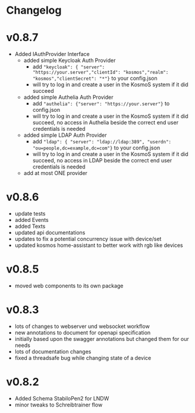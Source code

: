 # Changelog
# v0.8.7
* Added IAuthProvider Interface 
  * added simple Keycloak Auth Provider
    * add `"keycloak": { "server": "https://your.server","clientId": "kosmos","realm": "kosmos","clientSecret": "*"}` to your config.json
    * will try to log in and create a user in the KosmoS system if it did succeed
  * added simple Authelia Auth Provider
    * add `"authelia": {"server": "https://your.server"}` to config.json 
    * will try to log in and create a user in the KosmoS system if it did succeed, no access in Authelia beside the correct end user credentials is needed
  * added simple LDAP Auth Provider
    * add `"ldap": { "server": "ldap://ldap:389", "userdn": "ou=people,dc=example,dc=com"}` to your config.json
    * will try to log in and create a user in the KosmoS system if it did succeed, no access in LDAP beside the correct end user credentials is needed
  * add at most ONE provider
# v0.8.6
* update tests
* added Events
* added Texts
* updated api documentations
* updates to fix a potential concurrency issue with device/set
* updated kosmos home-assistant to better work with rgb like devices

# v0.8.5 
* moved web components to its own package

# v0.8.3
* lots of changes to webserver und websocket workflow
* new annotations to document for openapi specification
* initially based upon the swagger annotations but changed them for our needs
* lots of documentation changes
* fixed a threadsafe bug while changing state of a device

# v0.8.2
* Added Schema StabiloPen2 for LNDW
* minor tweaks to Schreibtrainer flow
